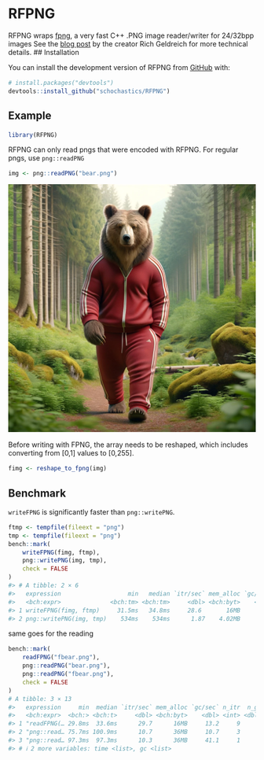 
<!-- README.md is generated from README.Rmd. Please edit that file -->

# RFPNG

<!-- badges: start -->
<!-- badges: end -->

RFPNG wraps [fpng](https://github.com/richgel999/fpng), a very fast C++
.PNG image reader/writer for 24/32bpp images See the [blog
post](http://richg42.blogspot.com/2023/12/announcing-cpng-compatible-network.html)
by the creator Rich Geldreich for more technical details. \##
Installation

You can install the development version of RFPNG from
[GitHub](https://github.com/) with:

``` r
# install.packages("devtools")
devtools::install_github("schochastics/RFPNG")
```

## Example

``` r
library(RFPNG)
```

RFPNG can only read pngs that were encoded with RFPNG. For regular pngs,
use `png::readPNG`

``` r
img <- png::readPNG("bear.png")
```

<img src="bear.png" width="512">

Before writing with FPNG, the array needs to be reshaped, which includes
converting from \[0,1\] values to \[0,255\].

``` r
fimg <- reshape_to_fpng(img)
```

## Benchmark

`writeFPNG` is significantly faster than `png::writePNG`.

``` r
ftmp <- tempfile(fileext = "png")
tmp <- tempfile(fileext = "png")
bench::mark(
    writeFPNG(fimg, ftmp),
    png::writePNG(img, tmp),
    check = FALSE
)
#> # A tibble: 2 × 6
#>   expression                   min   median `itr/sec` mem_alloc `gc/sec`
#>   <bch:expr>              <bch:tm> <bch:tm>     <dbl> <bch:byt>    <dbl>
#> 1 writeFPNG(fimg, ftmp)     31.5ms   34.8ms     28.6       16MB     10.7
#> 2 png::writePNG(img, tmp)    534ms    534ms      1.87    4.02MB      0
```

same goes for the reading

``` r
bench::mark(
    readFPNG("fbear.png"),
    png::readPNG("bear.png"),
    png::readPNG("fbear.png"),
    check = FALSE
)
# A tibble: 3 × 13
#>   expression     min  median `itr/sec` mem_alloc `gc/sec` n_itr  n_gc total_time result memory
#>   <bch:expr>  <bch:> <bch:t>     <dbl> <bch:byt>    <dbl> <int> <dbl>   <bch:tm> <list> <list>
#> 1 "readFPNG(… 29.8ms  33.6ms      29.7      16MB     13.2     9     4    303.1ms <NULL> <Rprofmem>
#> 2 "png::read… 75.7ms 100.9ms      10.7      36MB     10.7     3     3    279.5ms <NULL> <Rprofmem>
#> 3 "png::read… 97.3ms  97.3ms      10.3      36MB     41.1     1     4     97.3ms <NULL> <Rprofmem>
#> # ℹ 2 more variables: time <list>, gc <list>
```

